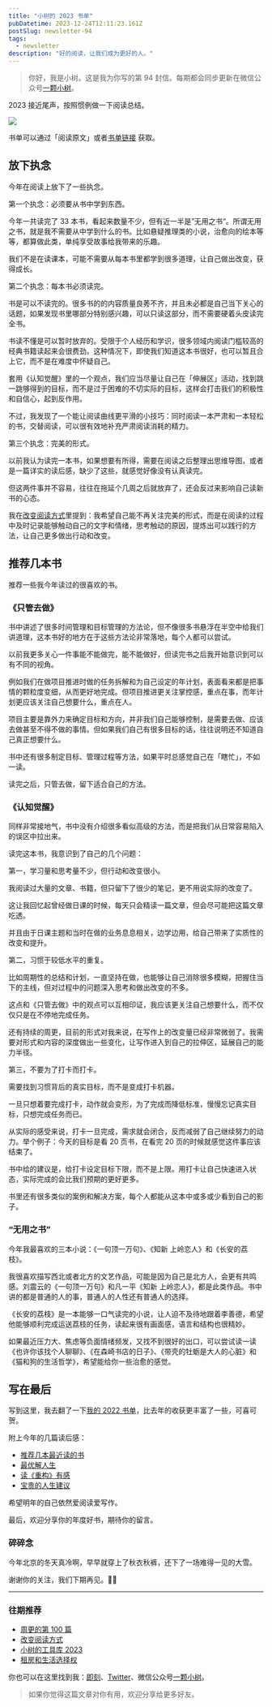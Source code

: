 ```yaml
---
title: "小树的 2023 书单"
pubDatetime: 2023-12-24T12:11:23.161Z
postSlug: newsletter-94
tags:
  - newsletter
description: "好的阅读，让我们成为更好的人。"
---
```


> 你好，我是小树。这是我为你写的第 94 封信。每期都会同步更新在微信公众号[一颗小树](https://weixin.sogou.com/weixin?query=a_warm_tree)。

2023 接近尾声，按照惯例做一下阅读总结。

![](/images/newsletter-94/1.jpg)

书单可以通过「阅读原文」或者[书单链接](https://open.weixin.qq.com/connect/oauth2/authorize?appid=wx8ffef4695bc01c1b&redirect_uri=https%3A%2F%2Fweread.qq.com%2Fmisc%2Fbooklist%2F17643822_7NmbGRIe3&response_type=code&scope=snsapi_base&state=ok_userinfo#wechat_redirect) 获取。

## 放下执念

今年在阅读上放下了一些执念。

第一个执念：必须要从书中学到东西。

今年一共读完了 33 本书，看起来数量不少，但有近一半是”无用之书“。所谓无用之书，就是我不需要从中学到什么的书。比如悬疑推理类的小说，治愈向的绘本等等，都算做此类，单纯享受故事给我带来的乐趣。

我们不是在读课本，可能不需要从每本书里都学到很多道理，让自己做出改变，获得成长。

第二个执念：每本书必须读完。

书是可以不读完的。很多书的的内容质量良莠不齐，并且未必都是自己当下关心的话题，如果发现书里哪部分特别感兴趣，可以只读这部分，而不需要硬着头皮读完全书。

书读不懂是可以暂时放弃的。受限于个人经历和学识，很多领域内阅读门槛较高的经典书籍读起来会很费劲。这种情况下，即使我们知道这本书很好，也可以暂且合上它，而不是在难度中怀疑自己。

套用《认知觉醒》里的一个观点，我们应当尽量让自己在「伸展区」活动，找到跳一跳够得到的目标，而不是过于困难的不切实际的目标，这样会打击我们的积极性和自信心，起到反作用。

不过，我发现了一个能让阅读曲线更平滑的小技巧：同时阅读一本严肃和一本轻松的书，交替阅读，可以很有效地补充严肃阅读消耗的精力。

第三个执念：完美的形式。

以前我认为读完一本书，如果想要有所得，需要在阅读之后整理出思维导图，或者是一篇详实的读后感，缺少了这些，就感觉好像没有认真读完。

但这两件事并不容易，往往在拖延个几周之后就放弃了，还会反过来影响自己读新书的心态。

我在[改变阅读方式](https://mp.weixin.qq.com/s/swmjMNcLiRzBKuwuNSNZog)里提到：我希望自己能不再关注完美的形式，而是在阅读的过程中及时记录能够触动自己的文字和情绪，思考触动的原因，提炼出可以践行的方法，让自己更多做出行动和改变。

## 推荐几本书

推荐一些我今年读过的很喜欢的书。

### 《只管去做》

书中讲述了很多时间管理和目标管理的方法论，但不像很多书悬浮在半空中给我们讲道理，这本书好的地方在于这些方法论非常落地，每个人都可以尝试。

以前我更多关心一件事能不能做完，能不能做好，但读完书之后我开始意识到可以有不同的视角。

例如我们在做项目推进时做的任务拆解和为自己设定的年计划，表面看来都是把事情的颗粒度变细，从而更好地完成。但项目推进更关注掌控感，重点在事，而年计划更应该关注自己想要什么，重点在人。

项目主要是靠外力来确定目标和方向，并非我们自己能够控制，是需要去做、应该去做甚至不得不做的事情。但如果我们自己有很多目标的话，往往说明还不知道自己真正想要什么。

书中还有很多制定目标、管理过程等方法，如果平时总感觉自己在「瞎忙」，不如一读。

读完之后，只管去做，留下适合自己的方法。

### 《认知觉醒》

同样非常接地气，书中没有介绍很多看似高级的方法，而是把我们从日常容易陷入的误区中拉出来。

读完这本书，我意识到了自己的几个问题：

第一，学习量和思考量不少，但行动和改变很小。

我阅读过大量的文章、书籍，但只留下了很少的笔记，更不用说实际的改变了。

这让我回忆起曾经做日课的时候，每天只会精读一篇文章，但会尽可能把这篇文章吃透。

并且由于日课主题和当时在做的业务息息相关，边学边用，给自己带来了实质性的改变和提升。

第二，习惯于较低水平的重复。

比如周期性的总结和计划，一直坚持在做，也能够让自己消除很多模糊，把握住当下的主线，但对过程中的问题深入思考和做出改变的不多。

这点和《只管去做》中的观点可以互相印证，我应该更关注自己想要什么，而不仅仅只是在不停地完成任务。

还有持续的周更，目前的形式对我来说，在写作上的改变量已经非常微弱了。我需要对形式和内容的深度做出一些变化，让写作进入到自己的拉伸区，延展自己的能力半径。

第三，不要为了打卡而打卡。

需要找到习惯背后的真实目标，而不是变成打卡机器。

一旦只想着要完成打卡，动作就会变形，为了完成而降低标准，慢慢忘记真实目标，只想完成任务而已。

从实际的感受来说，打卡一旦完成，需求就会闭合，反而减弱了自己继续努力的动力。举个例子：今天的目标是看 20 页书，在看完 20 页的时候就感觉这件事应该结束了。

书中给的建议是，给打卡设定目标下限，而不是上限。用打卡让自己快速进入状态，实际完成的会比我们预期的更好更多。

书里还有很多类似的案例和解决方案，每个人都能从这本中或多或少看到自己的影子。

### “无用之书”

今年我最喜欢的三本小说：《一句顶一万句》、《知新 上岭恋人》和《长安的荔枝》。

我很喜欢描写西北或者北方的文艺作品，可能是因为自己是北方人，会更有共鸣感。刘震云的《一句顶一万句》和凡一平《知新 上岭恋人》，都是此类作品。书中讲的都是普通的人的事，普通人的人性还有普通人的选择。

《长安的荔枝》是一本能够一口气读完的小说，让人迫不及待地跟着李善德，希望他能够顺利完成运送荔枝的任务，读起来很有画面感，语言和结构也很精妙。

如果最近压力大、焦虑等负面情绪频发，又找不到很好的出口，可以尝试读一读《也许你该找个人聊聊》、《在森崎书店的日子》、《带壳的牡蛎是大人的心脏》和《猫和狗的生活哲学》，希望能给你一些治愈的感觉。

## 写在最后

写到这里，我去翻了一下[我的 2022 书单](https://mp.weixin.qq.com/s/YEnjrjHfJ0M3_9h__Kb2Lg)，比去年的收获更丰富了一些，可喜可贺。

附上今年的几篇读后感：

- [推荐几本最近读的书](https://mp.weixin.qq.com/s/q6CQp-8WlupOsvn7v2mFhQ)
- [最优解人生](https://mp.weixin.qq.com/s/KGfBZQwVOqe1vyc2-Vuvmw)
- [读《重构》有感](https://mp.weixin.qq.com/s/aql-6Uzjrf7eQEg6A-cwQw)
- [宝贵的人生建议](https://mp.weixin.qq.com/s/aSCp-teU5uHyL_18y26RUg)

希望明年的自己依然爱阅读爱写作。

最后，欢迎分享你的年度好书，期待你的留言。

### 碎碎念

今年北京的冬天真冷啊，早早就穿上了秋衣秋裤，还下了一场难得一见的大雪。

谢谢你的关注，我们下期再见。👋🏻

---

### 往期推荐

- [周更的第 100 篇](https://mp.weixin.qq.com/s/58mHog5-aX_ALNqVDfEbUg)
- [改变阅读方式](https://mp.weixin.qq.com/s/swmjMNcLiRzBKuwuNSNZog)
- [小树的工具库 2023](https://mp.weixin.qq.com/s/-NoluTnVNudRhVkvB0HOgg)
- [租房和生活选择权](https://mp.weixin.qq.com/s/r9bwut24cnqEX_piyjid5Q)

你也可以在这里找到我：[即刻](https://okjk.co/3Vsn5T)、[Twitter](https://twitter.com/yeshu_in_future)、微信公众号[一颗小树](https://weixin.sogou.com/weixin?query=a_warm_tree)。

> 如果你觉得这篇文章对你有用，欢迎分享给更多好友。
